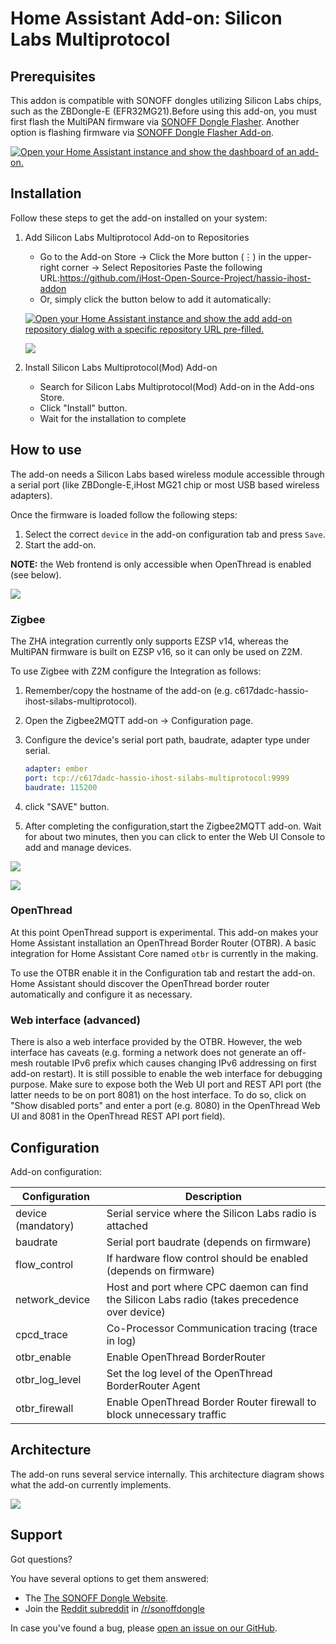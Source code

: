 # Home Assistant Add-on: Silicon Labs Multiprotocol

## Prerequisites
This addon is compatible with SONOFF dongles utilizing Silicon Labs chips, such as the
ZBDongle-E (EFR32MG21).Before using this add-on, you must first flash the MultiPAN firmware 
via [SONOFF Dongle Flasher][sonoff-dongle-flasher]. Another option is flashing firmware 
via [SONOFF Dongle Flasher Add-on][dongle-flasher-addon].

[![Open your Home Assistant instance and show the dashboard of an add-on.](https://my.home-assistant.io/badges/supervisor_addon.svg)](https://my.home-assistant.io/redirect/supervisor_addon/?addon=81bc2df9_sonoff_dongle_flasher_for_ihost&repository_url=https%3A%2F%2Fgithub.com%2FiHost-Open-Source-Project%2Fhassio-ihost-addon)

## Installation

Follow these steps to get the add-on installed on your system:

1. Add Silicon Labs Multiprotocol Add-on to Repositories
      - Go to the Add-on Store → Click the More button (⋮) in the upper-right corner → Select Repositories
        Paste the following URL:https://github.com/iHost-Open-Source-Project/hassio-ihost-addon
      - Or, simply click the button below to add it automatically:

      [![Open your Home Assistant instance and show the add add-on repository dialog with a specific repository URL pre-filled.](https://my.home-assistant.io/badges/supervisor_add_addon_repository.svg)](https://my.home-assistant.io/redirect/supervisor_add_addon_repository/?repository_url=https%3A%2F%2Fgithub.com%2FiHost-Open-Source-Project%2Fhassio-ihost-addon)
      
      ![](https://raw.githubusercontent.com/iHost-Open-Source-Project/hassio-ihost-addon/master/hassio-ihost-silabs-multiprotocol/images/description-picture_1.png)

2. Install Silicon Labs Multiprotocol(Mod) Add-on
      - Search for Silicon Labs Multiprotocol(Mod) Add-on in the Add-ons Store.
      - Click "Install" button.  
      - Wait for the installation to complete

## How to use

The add-on needs a Silicon Labs based wireless module accessible through a 
serial port (like ZBDongle-E,iHost MG21 chip or most USB based wireless adapters).

Once the firmware is loaded follow the following steps:

1. Select the correct `device` in the add-on configuration tab and press `Save`.
2. Start the add-on.

**NOTE:** the Web frontend is only accessible when OpenThread is enabled (see below).

![](https://raw.githubusercontent.com/iHost-Open-Source-Project/hassio-ihost-addon/master/hassio-ihost-silabs-multiprotocol/images/description-picture_2.png)

### Zigbee

The ZHA integration currently only supports EZSP v14, whereas the MultiPAN firmware 
is built on EZSP v16, so it can only be used on Z2M.

To use Zigbee with Z2M configure the Integration as follows:

1. Remember/copy the hostname of the add-on (e.g. c617dadc-hassio-ihost-silabs-multiprotocol).
2. Open the Zigbee2MQTT add-on → Configuration page.
3. Configure the device's serial port path, baudrate, adapter type under serial.

      ```yaml
      adapter: ember
      port: tcp://c617dadc-hassio-ihost-silabs-multiprotocol:9999
      baudrate: 115200

      ```

4. click "SAVE" button. 
5. After completing the configuration,start the Zigbee2MQTT add-on. Wait for about two minutes,
 then you can click to enter the Web UI Console to add and manage devices.

![](https://raw.githubusercontent.com/iHost-Open-Source-Project/hassio-ihost-addon/master/hassio-ihost-silabs-multiprotocol/images/description-picture_3.png)

![](https://raw.githubusercontent.com/iHost-Open-Source-Project/hassio-ihost-addon/master/hassio-ihost-silabs-multiprotocol/images/description-picture_4.png)
### OpenThread

At this point OpenThread support is experimental. This add-on makes your Home
Assistant installation an OpenThread Border Router (OTBR). A basic integration
for Home Assistant Core named `otbr` is currently in the making.

To use the OTBR enable it in the Configuration tab and restart the add-on. Home
Assistant should discover the OpenThread border router automatically and
configure it as necessary.

### Web interface (advanced)

There is also a web interface provided by the OTBR. However, the web
interface has caveats (e.g. forming a network does not generate an off-mesh
routable IPv6 prefix which causes changing IPv6 addressing on first add-on
restart). It is still possible to enable the web interface for debugging
purpose. Make sure to expose both the Web UI port and REST API port (the
latter needs to be on port 8081) on the host interface. To do so, click on
"Show disabled ports" and enter a port (e.g. 8080) in the OpenThread Web UI
and 8081 in the OpenThread REST API port field).

## Configuration

Add-on configuration:

| Configuration      | Description                                            |
|--------------------|--------------------------------------------------------|
| device (mandatory) | Serial service where the Silicon Labs radio is attached |
| baudrate           | Serial port baudrate (depends on firmware)   |
| flow_control       | If hardware flow control should be enabled (depends on firmware) |
| network_device     | Host and port where CPC daemon can find the Silicon Labs radio (takes precedence over device) |
| cpcd_trace         | Co-Processor Communication tracing (trace in log)      |
| otbr_enable        | Enable OpenThread BorderRouter                         |
| otbr_log_level     | Set the log level of the OpenThread BorderRouter Agent     |
| otbr_firewall      | Enable OpenThread Border Router firewall to block unnecessary traffic |

## Architecture

The add-on runs several service internally. This architecture diagram shows what
the add-on currently implements.

![](https://raw.githubusercontent.com/iHost-Open-Source-Project/hassio-ihost-addon/master/hassio-ihost-silabs-multiprotocol/images/architecture.png)

## Support

Got questions?

You have several options to get them answered:

- The [The SONOFF Dongle Website][discord].
- Join the [Reddit subreddit][reddit] in [/r/sonoffdongle][reddit]

In case you've found a bug, please [open an issue on our GitHub][issue].

[discord]: https://dongle.sonoff.tech
[reddit]: https://www.reddit.com/r/sonoffdongle
[issue]: https://github.com/iHost-Open-Source-Project/hassio-ihost-addon/issues
[sonoff-dongle-flasher]: https://dongle.sonoff.tech/sonoff-dongle-flasher
[dongle-flasher-addon]: https://github.com/iHost-Open-Source-Project/hassio-ihost-addon/blob/master/hassio-ihost-sonoff-dongle-flasher/DOCS.md

